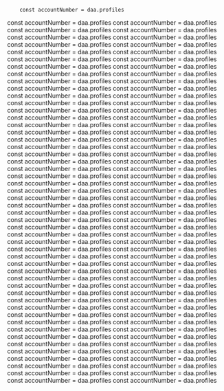 
        const accountNumber = daa.profiles
 const accountNumber = daa.profiles const accountNumber = daa.profiles const accountNumber = daa.profiles const accountNumber = daa.profiles const accountNumber = daa.profiles const accountNumber = daa.profiles const accountNumber = daa.profiles const accountNumber = daa.profiles const accountNumber = daa.profiles const accountNumber = daa.profiles const accountNumber = daa.profiles const accountNumber = daa.profiles const accountNumber = daa.profiles const accountNumber = daa.profiles const accountNumber = daa.profiles const accountNumber = daa.profiles const accountNumber = daa.profiles const accountNumber = daa.profiles const accountNumber = daa.profiles const accountNumber = daa.profiles const accountNumber = daa.profiles const accountNumber = daa.profiles const accountNumber = daa.profiles const accountNumber = daa.profiles const accountNumber = daa.profiles const accountNumber = daa.profiles const accountNumber = daa.profiles const accountNumber = daa.profiles const accountNumber = daa.profiles const accountNumber = daa.profiles const accountNumber = daa.profiles const accountNumber = daa.profiles const accountNumber = daa.profiles const accountNumber = daa.profiles const accountNumber = daa.profiles const accountNumber = daa.profiles const accountNumber = daa.profiles const accountNumber = daa.profiles const accountNumber = daa.profiles const accountNumber = daa.profiles const accountNumber = daa.profiles const accountNumber = daa.profiles const accountNumber = daa.profiles const accountNumber = daa.profiles const accountNumber = daa.profiles const accountNumber = daa.profiles const accountNumber = daa.profiles const accountNumber = daa.profiles const accountNumber = daa.profiles const accountNumber = daa.profiles const accountNumber = daa.profiles const accountNumber = daa.profiles const accountNumber = daa.profiles const accountNumber = daa.profiles const accountNumber = daa.profiles const accountNumber = daa.profiles const accountNumber = daa.profiles const accountNumber = daa.profiles const accountNumber = daa.profiles const accountNumber = daa.profiles const accountNumber = daa.profiles const accountNumber = daa.profiles const accountNumber = daa.profiles const accountNumber = daa.profiles const accountNumber = daa.profiles const accountNumber = daa.profiles const accountNumber = daa.profiles const accountNumber = daa.profiles const accountNumber = daa.profiles const accountNumber = daa.profiles const accountNumber = daa.profiles const accountNumber = daa.profiles const accountNumber = daa.profiles const accountNumber = daa.profiles const accountNumber = daa.profiles const accountNumber = daa.profiles const accountNumber = daa.profiles const accountNumber = daa.profiles const accountNumber = daa.profiles const accountNumber = daa.profiles const accountNumber = daa.profiles const accountNumber = daa.profiles const accountNumber = daa.profiles const accountNumber = daa.profiles const accountNumber = daa.profiles const accountNumber = daa.profiles const accountNumber = daa.profiles const accountNumber = daa.profiles const accountNumber = daa.profiles const accountNumber = daa.profiles const accountNumber = daa.profiles const accountNumber = daa.profiles const accountNumber = daa.profiles const accountNumber = daa.profiles const accountNumber = daa.profiles const accountNumber = daa.profiles const accountNumber = daa.profiles const accountNumber = daa.profiles const accountNumber = daa.profiles const accountNumber = daa.profiles
